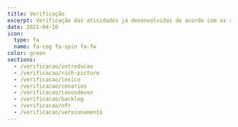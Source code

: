 ```yaml
---
title: Verificação
excerpt: Verificação das atividades já desenvolvidas de acordo com os seus requisitos.
date: 2021-04-16
icon:
  type: fa
  name: fa-cog fa-spin fa-fw
color: green
sections:
  - /verificacao/introducao
  - /verificacao/rich-picture
  - /verificacao/lexico
  - /verificacao/cenarios
  - /verificacao/casosdeuso
  - /verificacao/backlog
  - /verificacao/nfr
  - /verificacao/versionamento
---
```

